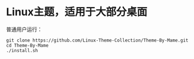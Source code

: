 # Linux主题，适用于大部分桌面

普通用户运行：
```
git clone https://github.com/Linux-Theme-Collection/Theme-By-Mame.git
cd Theme-By-Mame
./install.sh
```
